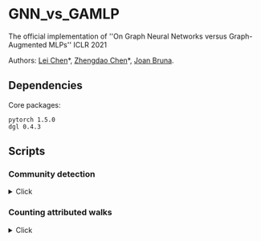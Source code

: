 # GNN_vs_GAMLP
The official implementation of ''On Graph Neural Networks versus Graph-Augmented MLPs'' ICLR 2021

Authors: [Lei Chen](https://leichen2018.github.io)\*, [Zhengdao Chen](https://cims.nyu.edu/~chenzh/)\*, [Joan Bruna](https://cims.nyu.edu/~bruna/).

## Dependencies

Core packages:
```
pytorch 1.5.0
dgl 0.4.3
```

## Scripts

### Community detection

<details>
<summary>Click</summary>
<p>

* GA-MLP-H (hardness rank 1)
```
python3.7m main_sbm.py --model swl_gnn_dim10_bh120_mint0_mott0_stack1_idnt1 --verbose --lr 0.001 --n-graphs 6000 --p 4.5 --q 1.5 --n-nodes 250 --n-communities 2
```

* GA-MLP-H (hardness rank 2)
```
python3.7m main_sbm.py --model swl_gnn_dim10_bh120_mint0_mott0_stack1_idnt1 --verbose --lr 0.001 --n-graphs 6000 --p 4.73 --q 1.27 --n-nodes 250 --n-communities 2
```

* GA-MLP-H (hardness rank 3)
```
python3.7m main_sbm.py --model swl_gnn_dim10_bh120_mint0_mott0_stack1_idnt1 --verbose --lr 0.001 --n-graphs 6000 --p 5 --q 1 --n-nodes 250 --n-communities 2
```

* GA-MLP-H (hardness rank 4)
```
python3.7m main_sbm.py --model swl_gnn_dim10_bh120_mint0_mott0_stack1_idnt1 --verbose --lr 0.001 --n-graphs 6000 --p 5.5 --q 0.5 --n-nodes 250 --n-communities 2
```

* GA-MLP-H (hardness rank 5) 
```
python3.7m main_sbm.py --model swl_gnn_dim10_bh120_mint0_mott0_stack1_idnt1 --verbose --lr 0.001 --n-graphs 6000 --p 6 --q 0 --n-nodes 250 --n-communities 2
```

* GA-MLP-A (hardness rank 1)
```
python3.7m main_sbm.py --model swl_gnn_dim10_gin120_mint0_mott0_stack1_idnt1 --verbose --lr 0.001 --n-graphs 6000 --p 4.5 --q 1.5 --n-nodes 250 --n-communities 2
```

* GA-MLP-A (hardness rank 2)
```
python3.7m main_sbm.py --model swl_gnn_dim10_gin120_mint0_mott0_stack1_idnt1 --verbose --lr 0.001 --n-graphs 6000 --p 4.73 --q 1.27 --n-nodes 250 --n-communities 2
```

* GA-MLP-A (hardness rank 3)
```
python3.7m main_sbm.py --model swl_gnn_dim10_gin120_mint0_mott0_stack1_idnt1 --verbose --lr 0.001 --n-graphs 6000 --p 5 --q 1 --n-nodes 250 --n-communities 2
```

* GA-MLP-A (hardness rank 4)
```
python3.7m main_sbm.py --model swl_gnn_dim10_gin120_mint0_mott0_stack1_idnt1 --verbose --lr 0.001 --n-graphs 6000 --p 5.5 --q 0.5 --n-nodes 250 --n-communities 2
```

* GA-MLP-A (hardness rank 5) 
```
python3.7m main_sbm.py --model swl_gnn_dim10_gin120_mint0_mott0_stack1_idnt1 --verbose --lr 0.001 --n-graphs 6000 --p 6 --q 0 --n-nodes 250 --n-communities 2
```

</p>
</details>

### Counting attributed walks

<details>
<summary>Click</summary>
<p>

* GA-MLP-A (Cora)
```
python3.7m main.py --dataset cora_path --lr 0.01 --epochs 20000 --num_hops 2 --hid_dim 256 --model swl_gnn --op_base adj
```

* GA-MLP-A+ (Cora)
```
python3.7m main.py --dataset cora_path --lr 0.01 --epochs 20000 --num_hops 4 --hid_dim 32 --model swl_gnn --op_base adj
```

* GIN (Cora)
```
python3.7m main.py --dataset cora_path --lr 0.01 --epochs 20000 --num_hops 2 --hid_dim 32 --model gin_jk
```

* GA-MLP-A (RRG)
```
python3.7m main.py --dataset regular --lr 0.01 --epochs 20000 --num_hops 3 --hid_dim 32 --model swl_gnn --op_base adj
```

* GA-MLP-A+ (RRG)
```
python3.7m main.py --dataset regular --lr 0.001 --epochs 20000 --num_hops 6 --hid_dim 256 --model swl_gnn --op_base adj
```

* GIN (RRG)
```
python3.7m main.py --dataset regular --lr 0.005 --epochs 20000 --num_hops 3 --hid_dim 16 --model gin_jk
```

</p>
</details>

